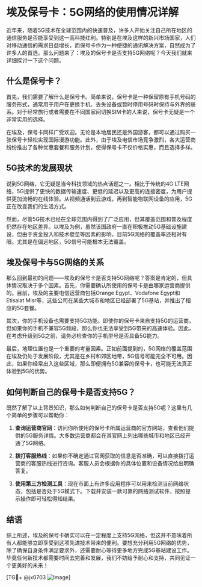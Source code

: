 # 埃及保号卡：5G网络的使用情况详解

近年来，随着5G技术在全球范围内的快速普及，许多人开始关注自己所在地区的通信服务是否能享受到这一高科技红利。特别是在埃及这样的新兴市场国家，人们对移动通信的需求日益增长，而保号卡作为一种便捷的通讯解决方案，自然成为了许多人的首选。那么问题来了：埃及的保号卡是否支持5G网络呢？今天我们就来详细探讨一下这个问题。

## 什么是保号卡？

首先，我们需要了解什么是保号卡。简单来说，保号卡是一种保留原有手机号码的服务形式，通常用于用户在更换手机、丢失设备或暂时停用号码时保持与外界的联系。对于经常旅行或者需要在不同国家间切换SIM卡的人来说，保号卡无疑是一个非常实用的选择。

在埃及，保号卡同样广受欢迎。无论是本地居民还是外国游客，都可以通过购买一张保号卡轻松实现国际漫游功能。此外，由于埃及电信市场竞争激烈，各大运营商纷纷推出了各种优惠套餐和服务计划，使得保号卡不仅价格实惠，而且选择多样。

## 5G技术的发展现状

说到5G网络，它无疑是当今科技领域的热点话题之一。相比于传统的4G LTE网络，5G提供了更快的数据传输速度、更低的延迟以及更高的连接密度，为用户提供更加流畅的在线体验。从视频通话到云游戏，再到智能物联网设备的应用，5G正在改变我们的生活方式。

然而，尽管5G技术已经在全球范围内得到了广泛应用，但其覆盖范围和普及程度仍然存在地区差异。以埃及为例，虽然该国政府一直在积极推动5G基础设施建设，但由于资金投入和技术壁垒等因素的影响，目前5G网络的覆盖率还相对有限。尤其是在偏远地区，5G信号可能根本无法覆盖。

## 埃及保号卡与5G网络的关系

那么回到最初的问题——埃及的保号卡是否支持5G网络呢？答案是肯定的，但具体情况取决于多个因素。首先，你需要确认所使用的保号卡是由哪家运营商提供的。目前，埃及的主要电信运营商包括Orange Egypt、Vodafone Egypt和Etisalat Misr等，这些公司在某些大城市和地区已经部署了5G基站，并推出了相应的5G套餐。

其次，你的手机设备也需要支持5G功能。即使你的保号卡来自支持5G的运营商，但如果你的手机不兼容5G频段，那么你也无法享受到5G带来的高速体验。因此，在考虑升级到5G之前，请务必检查你的手机型号是否具备5G能力。

最后，地理位置也是一个重要的考量因素。正如前面提到的，5G网络的覆盖范围在埃及仍处于发展阶段，尤其是在乡村和郊区地带，5G信号可能完全不可用。因此，如果你经常出入这些区域，那么即便拥有5G兼容的保号卡，也可能无法真正体验到5G的优势。

## 如何判断自己的保号卡是否支持5G？

既然了解了以上背景知识，那么如何判断自己的保号卡是否支持5G呢？这里有几个简单的步骤可以帮助你：

1. **查询运营商官网**：访问你所使用的保号卡所属运营商的官方网站，查看他们提供的5G服务详情。大多数运营商都会在其官网上列出哪些城市和地区已经开通了5G网络。
   
2. **拨打客服热线**：如果你不确定通过官网获取的信息是否准确，可以直接拨打运营商的客服热线进行咨询。客服人员会根据你的具体位置和设备情况给出明确答复。

3. **使用第三方检测工具**：现在市面上有许多应用程序可以用来检测当前网络状态，包括是否处于5G模式下。下载并安装一款可靠的网络测试软件，按照提示操作即可轻松得知结果。

## 结语

综上所述，埃及的保号卡确实可以在一定程度上支持5G网络，但这并不意味着所有人都能够立即享受到这项先进技术带来的便利。要想充分利用5G网络的优势，除了确保自身条件满足要求外，还需要耐心等待更多地方完成5G基站建设工作。毕竟任何新技术都需要时间去完善和发展，我们不妨给予耐心和支持，共同见证一个更美好的未来！

[TG💪+ @jx0703 ![Image](https://github.com/user-attachments/assets/dbca1d08-cadb-493c-b0ec-ad6f7a83f270)]